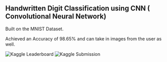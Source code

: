 ## Handwritten Digit Classification using CNN ( Convolutional Neural Network)

Built on the MNIST Dataset.

Achieved an Accuracy of 98.65% and can take in images from the user as well.


![Kaggle Leaderboard](./kaggleLeaderBoard.png)
![Kaggle Submission](./kaggleSubmissionScore.png)